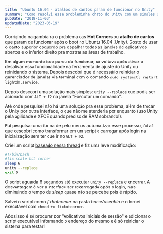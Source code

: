 ```yaml
---
title: "Ubuntu 16.04 - atalhos de cantos param de funcionar no Unity"
summary: "Como resolvi esse probleminha chato do Unity com um simples script"
pubDate: "2018-11-03"
updatedDate: "2023-03-19"
---
```


Corrigindo na gambiarra o problema das **Hot Corners** ou **atalho de cantos** que param de funcionar após o boot no Ubuntu 16.04 (Unity). Gosto de usar o canto superior esquerdo pra espalhar todas as janelas de aplicativos abertos e o inferior direito pra mostrar as áreas de trabalho.

Em algum momento isso parou de funcionar, só voltava após ativar e desativar essa funcionalidade na ferramenta de ajuste do Unity ou reiniciando o sistema. Depois descobri que é necessário reiniciar o gerenciador de janelas via terminal com o comando `sudo systemctl restart lightdm.service`.

Depois descobri uma solução mais simples: `unity --replace` que podia ser acionado com `ALT + F2` na janela "Executar um comando".

Até onde pesquisei não há uma solução pra esse problema, além de trocar o Unity por outra interface, o que não me atenderia por enquanto (uso Unity pela agilidade e XFCE quando preciso de RAM sobrando!).

Fui pesquisar uma forma de pelo menos automatizar esse processo, foi aí que descobri como transformar em um script e carregar após login na inicialização sem ter que ir no `ALT + F2`.

Criei um script [baseado nessa thread](https://ubuntuforums.org/showthread.php?t=2339727/ "Compiz's hotcorners stop to work after boot, but comeback after I kill its process") e fiz uma leve modificação:

```bash
#!/bin/bash
#fix scale hot corner
sleep 6
unity --replace
exit 0
```

O script aguarda 6 segundos até executar `unity --replace` e encerrar. A desvantagem é ver a interface ser recarregada após o login, mas diminuindo o tempo de _sleep_ quase não se percebe pois é rápido.

Salvei o script como _fixhotcorner_ na pasta _home/user/bin_ e o tornei executável com `chmod +x fixhotcorner`.

Aṕos isso é só procurar por "Aplicativos iniciais de sessão" e adicionar o script executável informando o endereço do mesmo e é só reiniciar o sistema para testar!
